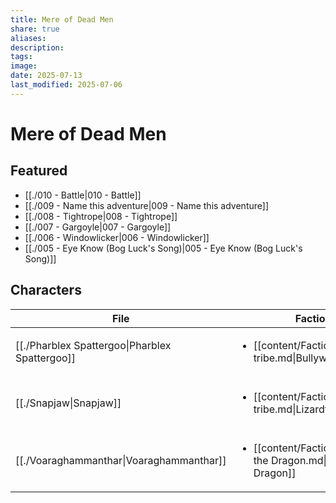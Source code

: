 ```yaml
---
title: Mere of Dead Men
share: true
aliases: 
description: 
tags: 
image: 
date: 2025-07-13
last_modified: 2025-07-06
---
```

# Mere of Dead Men
## Featured
- [[./010 - Battle|010 - Battle]]
- [[./009 - Name this adventure|009 - Name this adventure]]
- [[./008 - Tightrope|008 - Tightrope]]
- [[./007 - Gargoyle|007 - Gargoyle]]
- [[./006 - Windowlicker|006 - Windowlicker]]
- [[./005 - Eye Know (Bog Luck's Song)|005 - Eye Know (Bog Luck's Song)]]

## Characters
| File                                                               | Faction                                                                           | Description                         |
| ------------------------------------------------------------------ | --------------------------------------------------------------------------------- | ----------------------------------- |
| [[./Pharblex Spattergoo\|Pharblex Spattergoo]] | <ul><li>[[content/Factions/Bullywug tribe.md\|Bullywug tribe]]</li></ul>         | Chief of Bullywug tribe             |
| [[./Snapjaw\|Snapjaw]]                         | <ul><li>[[content/Factions/Lizardfolk tribe.md\|Lizardfolk tribe]]</li></ul>     | Future chief of the Lizardmen tribe |
| [[./Voaraghammanthar\|Voaraghammanthar]]       | <ul><li>[[content/Factions/Cult of the Dragon.md\|Cult of the Dragon]]</li></ul> | \-                                  |

